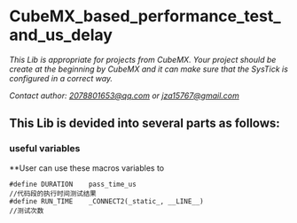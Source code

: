 # CubeMX_based_performance_test_and_us_delay

*This Lib is appropriate for projects from CubeMX. Your project should be create at the beginning by CubeMX and it can make sure that the SysTick is configured in a correct way.*

*Contact author: 2078801653@qq.com or jza15767@gmail.com*

## This Lib is devided into several parts as follows:
### **useful variables**  
**User can use these macros variables to  
```
#define DURATION 	pass_time_us														//代码段的执行时间测试结果  
#define RUN_TIME 	_CONNECT2(_static_, __LINE__)						//测试次数
```
